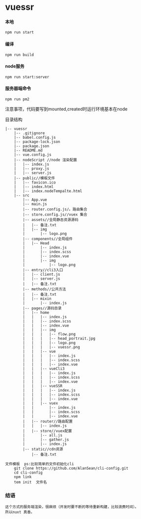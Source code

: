# vuessr

#### 本地
    npm run start
#### 编译
    npm run build
#### node服务
    npm run start:server
#### 服务器端命令
    npm run pm2

注意事项，代码要写到mounted,created时运行环境基本在node


目录结构
```
|-- vuessr
    |-- .gitignore
    |-- babel.config.js
    |-- package-lock.json
    |-- package.json
    |-- README.md
    |-- vue.config.js
    |-- nodeScript //node 渲染配置
    |   |-- index.js
    |   |-- proxy.js
    |   |-- server.js
    |-- public//模板文件
    |   |-- favicon.ico
    |   |-- index.html
    |   |-- index.nodeTempalte.html
    |-- src
        |-- App.vue
        |-- main.js
        |-- router.config.js/。路由集合
        |-- store.config.js//vuex 集合
        |-- assets//全局静态资源源码
        |   |-- 备注.txt
        |   |-- img
        |       |-- logo.png
        |-- components//全局组件
        |   |-- Head
        |       |-- index.js
        |       |-- index.scss
        |       |-- index.vue
        |       |-- img
        |           |-- logo.png
        |-- entry//cli3入口
        |   |-- client.js
        |   |-- server.js
        |   |-- 备注.txt
        |-- methods//公共方法
        |   |-- 备注.txt
        |   |-- mixin
        |       |-- index.js
        |-- pages//源码目录
        |   |-- home
        |   |   |-- index.js
        |   |   |-- index.scss
        |   |   |-- index.vue
        |   |   |-- img
        |   |   |   |-- flow.png
        |   |   |   |-- head_portrait.jpg
        |   |   |   |-- logo.png
        |   |   |   |-- vuessr.png
        |   |   |-- vue
        |   |   |   |-- index.js
        |   |   |   |-- index.scss
        |   |   |   |-- index.vue
        |   |   |-- vueCli3
        |   |   |   |-- index.js
        |   |   |   |-- index.scss
        |   |   |   |-- index.vue
        |   |   |-- vueSSR
        |   |   |   |-- index.js
        |   |   |   |-- index.scss
        |   |   |   |-- index.vue
        |   |   |-- vuex
        |   |       |-- index.js
        |   |       |-- index.scss
        |   |       |-- index.vue
        |   |-- router//路由配置
        |   |   |-- index.js
        |   |-- store//vuex配置
        |       |-- all.js
        |       |-- gather.js
        |       |-- index.js
        |-- static//cdn资源
            |-- 备注.txt

```
    文件模板  ps:比较简单的文件初始化cli
        git clone https://github.com/AlanSean/cli-config.git
        cd cli-config
        npm link
        tem init  文件名



### 结语
    这个方式的服务端渲染，很麻烦（开发时要不断的等待重新构建，比较浪费时间）。
    所以nuxt 真香。
